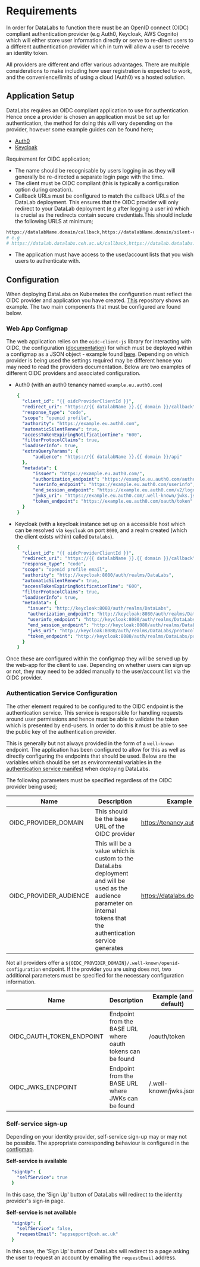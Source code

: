 # Requirements

In order for DataLabs to function there must be an OpenID connect (OIDC) compliant authentication provider (e.g Auth0, Keycloak, AWS Cognito) which will either
store user information directly or serve to re-direct users to a different
authentication provider which in turn will allow a user to receive an identity
token.

All providers are different and offer various advantages. There are multiple
considerations to make including how user registration is expected to work,
and the convenience/limits of using a cloud (Auth0) vs a hosted solution.

## Application Setup

DataLabs requires an OIDC compliant application to use for authentication. Hence
once a provider is chosen an application must be set up for authentication, the
method for doing this will vary depending on the provider, however some example
guides can be found here;

- [Auth0](https://auth0.com/docs/applications/set-up-an-application/register-single-page-app)
- [Keycloak](https://robferguson.org/blog/2019/12/24/getting-started-with-keycloak/)

Requirement for OIDC application;

- The name should be recognisable by users logging in as they will generally be re-directed a separate login page with the time.
- The client must be OIDC compliant (this is typically a configuration option
  during creation).
- Callback URLs must be configured to match the callback URLs of the DataLab deployment.
  This ensures that the OIDC provider will only redirect to your DataLab deployment
  (e.g after logging a user in) which is crucial as the redirects contain secure
  credentials.This should include the following URLS at minimum;

```bash
https://datalabName.domain/callback,https://datalabName.domain/silent-callback
# e.g
# https://datalab.datalabs.ceh.ac.uk/callback,https://datalab.datalabs.ceh.ac.uk/silent-callback
```

- The application must have access to the user/account lists that you wish users
  to authenticate with.

## Configuration

When deploying DataLabs on Kubernetes the configuration must reflect the OIDC
provider and application you have created.
[This](https://github.com/NERC-CEH/datalab-k8s-manifests) repository shows an
example. The two main components that must be configured are found below.

### Web App Configmap

The web application relies on the `oidc-client-js` library for interacting with
OIDC, the configuration
([documentation](https://github.com/IdentityModel/oidc-client-js/wiki)) for
which must be deployed within a configmap as a JSON object - example found
[here](https://github.com/NERC-CEH/datalab-k8s-manifests/blob/master/templates/datalab/oidc-configmap.template.yml).
Depending on which provider is being used the settings required may be different
hence you may need to read the providers documentation. Below are two examples
of different OIDC providers and associated configuration.

- Auth0 (with an auth0 tenancy named `example.eu.auth0.com`)

```yaml
    {
      "client_id": "{{ oidcProviderClientId }}",
      "redirect_uri": "https://{{ datalabName }}.{{ domain }}/callback",
      "response_type": "code",
      "scope": "openid profile",
      "authority": "https://example.eu.auth0.com",
      "automaticSilentRenew": true,
      "accessTokenExpiringNotificationTime": "600",
      "filterProtocolClaims": true,
      "loadUserInfo": true,
      "extraQueryParams": {
          "audience": "https://{{ datalabName }}.{{ domain }}/api"
      },
      "metadata": {
          "issuer": "https://example.eu.auth0.com/",
          "authorization_endpoint": "https://example.eu.auth0.com/authorize",
          "userinfo_endpoint": "https://example.eu.auth0.com/userinfo",
          "end_session_endpoint": "https://example.eu.auth0.com/v2/logout?returnTo=https://{{ datalabName }}.{{ domain }}/&client_id={{ oidcProviderClientId }}",
          "jwks_uri": "https://example.eu.auth0.com/.well-known/jwks.json",
          "token_endpoint": "https://example.eu.auth0.com/oauth/token"
      }
    }
```

- Keycloak (with a keycloak instance set up on a accessible host which can be
  resolved via `keycloak` on port `8080`, and a realm created (which the client
  exists within) called `Datalabs`).

```yaml
    {
      "client_id": "{{ oidcProviderClientId }}",
      "redirect_uri": "https://{{ datalabName }}.{{ domain }}/callback",
      "response_type": "code",
      "scope": "openid profile email",
      "authority": "http://keycloak:8080/auth/realms/DataLabs",
      "automaticSilentRenew": true,
      "accessTokenExpiringNotificationTime": "600",
      "filterProtocolClaims": true,
      "loadUserInfo": true,
      "metadata": {
        "issuer": "http://keycloak:8080/auth/realms/DataLabs",
        "authorization_endpoint": "http://keycloak:8080/auth/realms/DataLabs/protocol/openid-connect/auth",
        "userinfo_endpoint": "http://keycloak:8080/auth/realms/DataLabs/protocol/openid-connect/userinfo",
        "end_session_endpoint": "http://keycloak:8080/auth/realms/DataLabs/protocol/openid-connect/logout?redirect_uri=https://{{ datalabName }}.{{ domain }}",
        "jwks_uri": "http://keycloak:8080/auth/realms/DataLabs/protocol/openid-connect/certs",
        "token_endpoint": "http://keycloak:8080/auth/realms/DataLabs/protocol/openid-connect/token"
      }
    }
```

Once these are configured within the configmap they will be served up by the
web-app for the client to use. Depending on whether users can sign up or not,
they may need to be added manually to the user/account list via the OIDC
provider.

### Authentication Service Configuration

The other element required to be configured to the OIDC endpoint is the
authentication service. This service is responsible for handling requests around
user permissions and hence must be able to validate the token which is presented
by end-users. In order to do this it must be able to see the public key of the
authentication provider.

This is generally but not always provided in the form of a `well-known`
endpoint. The application has been configured to allow for this as well as
directly configuring the endpoints that should be used. Below are the variables
which should be set as environmental variables in the [authentication service
manifest](https://github.com/NERC-CEH/datalab-k8s-manifests/blob/master/templates/datalab/datalab-auth-deployment.template.yml)
when deploying DataLabs.

The following parameters must be specified regardless of the OIDC provider being
used;

| Name                   | Description                                                                                                                                                             | Example                     |
|------------------------|-------------------------------------------------------------------------------------------------------------------------------------------------------------------------|-----------------------------|
| OIDC_PROVIDER_DOMAIN   | This should be the base URL of the OIDC provider                                                                                                                        | https://tenancy.auth0.com/  |
| OIDC_PROVIDER_AUDIENCE | This will be a value which is custom to the DataLabs deployment and will be used as the audience parameter on internal tokens that the authentication service generates | https://datalabs.domain/api |


Not all providers offer a `${OIDC_PROVIDER_DOMAIN}/.well-known/openid-configuration` endpoint. If the provider you are using does not, two additional parameters must be specified for the necessary configuration information.

| Name                      | Description                                                | Example (and default)  |
|---------------------------|------------------------------------------------------------|------------------------|
| OIDC_OAUTH_TOKEN_ENDPOINT | Endpoint from the BASE URL where oauth tokens can be found | /oauth/token           |
| OIDC_JWKS_ENDPOINT        | Endpoint from the BASE URL where JWKs can be found         | /.well-known/jwks.json |

### Self-service sign-up
Depending on your identity provider, self-service sign-up may or may not be possible.
The appropriate corresponding behaviour is configured in the [configmap](https://github.com/NERC-CEH/datalab-k8s-manifests/blob/master/templates/datalab/oidc-configmap.template.yml).

**Self-service is available**
```yaml
  "signUp": {
    "selfService": true
  }
```
In this case, the 'Sign Up' button of DataLabs will redirect to the identity provider's sign-in page.

**Self-service is not available**
```yaml
  "signUp": {
    "selfService": false,
    "requestEmail": "appsupport@ceh.ac.uk"
  }
```
In this case, the 'Sign Up' button of DataLabs will redirect to a page asking the user to request an account by emailing the `requestEmail` address.
